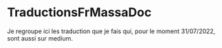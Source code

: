 # TraductionsFrMassaDoc
Je regroupe ici les traduction que je fais qui, pour le moment 31/07/2022, sont aussi sur medium.
